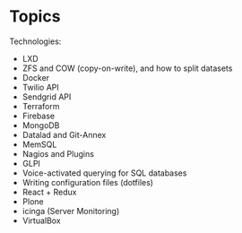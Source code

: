 # Topics

Technologies:
* LXD
* ZFS and COW (copy-on-write), and how to split datasets
* Docker
* Twilio API 
* Sendgrid API
* Terraform
* Firebase
* MongoDB 
* Datalad and Git-Annex
* MemSQL
* Nagios and Plugins
* GLPI
* Voice-activated querying for SQL databases
* Writing configuration files (dotfiles)
* React + Redux
* Plone
* icinga (Server Monitoring)
* VirtualBox
